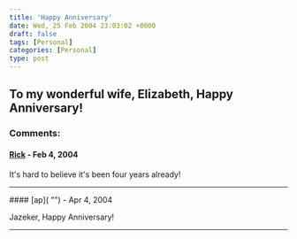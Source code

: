 ```yaml
---
title: 'Happy Anniversary'
date: Wed, 25 Feb 2004 23:03:02 +0000
draft: false
tags: [Personal]
categories: [Personal]
type: post
---
```


To my wonderful wife, Elizabeth, Happy Anniversary!
---
### Comments:
#### [Rick]( "") - <time datetime="2004-02-26 06:18:27">Feb 4, 2004</time>

It's hard to believe it's been four years already!
<hr />
#### [ap]( "") - <time datetime="2004-04-01 06:57:31">Apr 4, 2004</time>

Jazeker, Happy Anniversary!
<hr />
